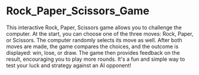 # Rock_Paper_Scissors_Game

This interactive Rock, Paper, Scissors game allows you to challenge the computer. At the start, you can choose one of the three moves: Rock, Paper, or Scissors. The computer randomly selects its move as well. After both moves are made, the game compares the choices, and the outcome is displayed: win, lose, or draw. The game then provides feedback on the result, encouraging you to play more rounds. It's a fun and simple way to test your luck and strategy against an AI opponent!
